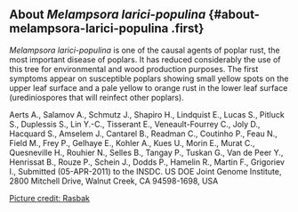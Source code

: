 About *Melampsora larici-populina* {#about-melampsora-larici-populina .first}
----------------------------------

*Melampsora larici-populina* is one of the causal agents of poplar rust,
the most important disease of poplars. It has reduced considerably the
use of this tree for environmental and wood production purposes. The
first symptoms appear on susceptible poplars showing small yellow spots
on the upper leaf surface and a pale yellow to orange rust in the lower
leaf surface (urediniospores that will reinfect other poplars).

Aerts A., Salamov A., Schmutz J., Shapiro H., Lindquist E., Lucas S.,
Pitluck S., Duplessis S., Lin Y.-C., Tisserant E., Veneault-Fourrey C.,
Joly D., Hacquard S., Amselem J., Cantarel B., Readman C., Coutinho P.,
Feau N., Field M., Frey P., Gelhaye E., Kohler A., Kues U., Morin E.,
Murat C., Quesneville H., Rouhier N., Selles B., Tangay P., Tuskan G.,
Van de Peer Y., Henrissat B., Rouze P., Schein J., Dodds P., Hamelin R.,
Martin F., Grigoriev I., Submitted (05-APR-2011) to the INSDC. US DOE
Joint Genome Institute, 2800 Mitchell Drive, Walnut Creek, CA
94598-1698, USA

[Picture credit:
Rasbak](http://commons.wikimedia.org/wiki/File:Populus,_Melampsora_larici-populina_uredosori_(3).jpg)
